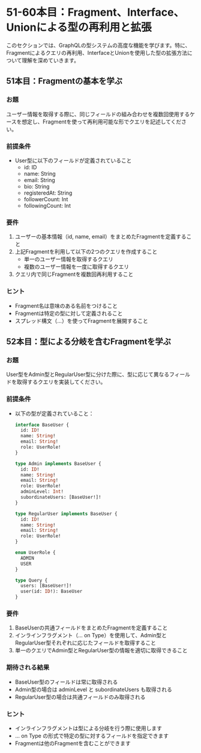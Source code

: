 # 51-60本目：Fragment、Interface、Unionによる型の再利用と拡張

このセクションでは、GraphQLの型システムの高度な機能を学びます。特に、Fragmentによるクエリの再利用、InterfaceとUnionを使用した型の拡張方法について理解を深めていきます。

## 51本目：Fragmentの基本を学ぶ

### お題

ユーザー情報を取得する際に、同じフィールドの組み合わせを複数回使用するケースを想定し、Fragmentを使って再利用可能な形でクエリを記述してください。

### 前提条件

- User型に以下のフィールドが定義されていること
  - id: ID
  - name: String
  - email: String
  - bio: String
  - registeredAt: String
  - followerCount: Int
  - followingCount: Int

### 要件

1. ユーザーの基本情報（id, name, email）をまとめたFragmentを定義すること
2. 上記Fragmentを利用して以下の2つのクエリを作成すること
   - 単一のユーザー情報を取得するクエリ
   - 複数のユーザー情報を一度に取得するクエリ
3. クエリ内で同じFragmentを複数回再利用すること

### ヒント

- Fragment名は意味のある名前をつけること
- Fragmentは特定の型に対して定義されること
- スプレッド構文（...）を使ってFragmentを展開すること

## 52本目：型による分岐を含むFragmentを学ぶ

### お題

User型をAdmin型とRegularUser型に分けた際に、型に応じて異なるフィールドを取得するクエリを実装してください。

### 前提条件

- 以下の型が定義されていること：
  ```graphql
  interface BaseUser {
    id: ID!
    name: String!
    email: String!
    role: UserRole!
  }

  type Admin implements BaseUser {
    id: ID!
    name: String!
    email: String!
    role: UserRole!
    adminLevel: Int!
    subordinateUsers: [BaseUser!]!
  }

  type RegularUser implements BaseUser {
    id: ID!
    name: String!
    email: String!
    role: UserRole!
  }

  enum UserRole {
    ADMIN
    USER
  }

  type Query {
    users: [BaseUser!]!
    user(id: ID!): BaseUser
  }
  ```

### 要件

1. BaseUserの共通フィールドをまとめたFragmentを定義すること
2. インラインフラグメント（... on
   Type）を使用して、Admin型とRegularUser型それぞれに応じたフィールドを取得すること
3. 単一のクエリでAdmin型とRegularUser型の情報を適切に取得できること

### 期待される結果

- BaseUser型のフィールドは常に取得される
- Admin型の場合は adminLevel と subordinateUsers も取得される
- RegularUser型の場合は共通フィールドのみ取得される

### ヒント

- インラインフラグメントは型による分岐を行う際に使用します
- ... on Type の形式で特定の型に対するフィールドを指定できます
- Fragmentは他のFragmentを含むことができます
